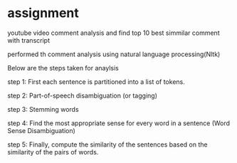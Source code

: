 # assignment
youtube video comment analysis and find top 10 best simmilar comment with transcript

performed th comment analysis using natural language processing(Nltk)

Below are the steps taken for anaylsis

step 1: First each sentence is partitioned into a list of tokens.

step 2: Part-of-speech disambiguation (or tagging)
      
step 3: Stemming words
      
step 4: Find the most appropriate sense for every word in a sentence (Word Sense Disambiguation)
      
step 5:  Finally, compute the similarity of the sentences based on the similarity of the pairs of words.





